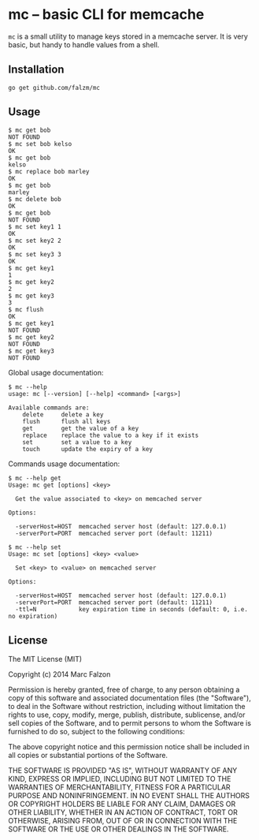 mc – basic CLI for memcache
===========================

`mc` is a small utility to manage keys stored in a memcache server. It is very basic, but handy to handle values from a shell.

Installation
------------

```
go get github.com/falzm/mc
```

Usage
-----

```
$ mc get bob
NOT FOUND
$ mc set bob kelso
OK
$ mc get bob
kelso
$ mc replace bob marley
OK
$ mc get bob
marley
$ mc delete bob
OK
$ mc get bob
NOT FOUND
$ mc set key1 1
OK
$ mc set key2 2
OK
$ mc set key3 3
OK
$ mc get key1
1
$ mc get key2
2
$ mc get key3
3
$ mc flush
OK
$ mc get key1
NOT FOUND
$ mc get key2
NOT FOUND
$ mc get key3
NOT FOUND
```

Global usage documentation:

```
$ mc --help
usage: mc [--version] [--help] <command> [<args>]

Available commands are:
    delete     delete a key
    flush      flush all keys
    get        get the value of a key
    replace    replace the value to a key if it exists
    set        set a value to a key
    touch      update the expiry of a key
```

Commands usage documentation:

```
$ mc --help get
Usage: mc get [options] <key>

  Get the value associated to <key> on memcached server

Options:

  -serverHost=HOST  memcached server host (default: 127.0.0.1)
  -serverPort=PORT  memcached server port (default: 11211)
```

```
$ mc --help set
Usage: mc set [options] <key> <value>

  Set <key> to <value> on memcached server

Options:

  -serverHost=HOST  memcached server host (default: 127.0.0.1)
  -serverPort=PORT  memcached server port (default: 11211)
  -ttl=N            key expiration time in seconds (default: 0, i.e. no expiration)
```

License
--------

The MIT License (MIT)

Copyright (c) 2014 Marc Falzon

Permission is hereby granted, free of charge, to any person obtaining a copy
of this software and associated documentation files (the "Software"), to deal
in the Software without restriction, including without limitation the rights
to use, copy, modify, merge, publish, distribute, sublicense, and/or sell
copies of the Software, and to permit persons to whom the Software is
furnished to do so, subject to the following conditions:

The above copyright notice and this permission notice shall be included in
all copies or substantial portions of the Software.

THE SOFTWARE IS PROVIDED "AS IS", WITHOUT WARRANTY OF ANY KIND, EXPRESS OR
IMPLIED, INCLUDING BUT NOT LIMITED TO THE WARRANTIES OF MERCHANTABILITY,
FITNESS FOR A PARTICULAR PURPOSE AND NONINFRINGEMENT. IN NO EVENT SHALL THE
AUTHORS OR COPYRIGHT HOLDERS BE LIABLE FOR ANY CLAIM, DAMAGES OR OTHER
LIABILITY, WHETHER IN AN ACTION OF CONTRACT, TORT OR OTHERWISE, ARISING FROM,
OUT OF OR IN CONNECTION WITH THE SOFTWARE OR THE USE OR OTHER DEALINGS IN
THE SOFTWARE.


